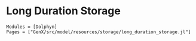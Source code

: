 # Long Duration Storage
```@autodocs
Modules = [Dolphyn]
Pages = ["GenX/src/model/resources/storage/long_duration_storage.jl"]
```